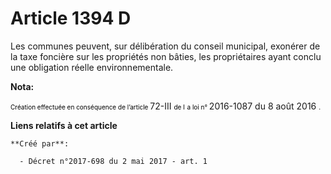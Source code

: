 # Article 1394 D 

Les communes peuvent, sur délibération du conseil municipal, exonérer de la taxe foncière sur les propriétés non bâties, les
propriétaires ayant conclu une obligation réelle environnementale.

**Nota:**

<font size="1" color="#000000">Création effectuée en conséquence de l’article </font>72-III
  <font color="#000000" size="1"> de l</font>
  <font size="1" color="#000000">a loi n° </font>2016-1087 du 8 août 2016
  <font color="#000000" size="1">.</font>

**Liens relatifs à cet article**

	**Créé par**:

	  - Décret n°2017-698 du 2 mai 2017 - art. 1
